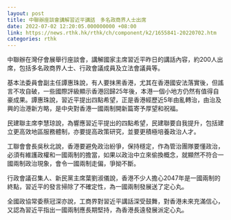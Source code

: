 ```yaml
---
layout: post
title: 中聯辦座談會講解習近平講話　多名政商界人士出席
date: 2022-07-02 12:20:05.000000000 +08:00
link: https://news.rthk.hk/rthk/ch/component/k2/1655841-20220702.htm
categories: rthk
---
```


中聯辦在灣仔會展舉行座談會，講解國家主席習近平昨日的講話內容，約200人出席，包括多名政商界人士、行政會議成員及立法會議員等。 

基本法委員會副主任譚惠珠說，有人要抹黑香港，尤其在香港國安法落實後，但謠言不攻自破，一些國際評級顯示香港回歸25年後，本港一個小地方仍然有值得自豪成果。譚惠珠說，習近平提出四點希望，正是香港經歷近5年由亂轉治，由治及興的治港新方略，是中央對香港一國兩制開新篇寄予厚望和祝福。 

民建聯主席李慧琼說，為響應習近平提出的四點希望，民建聯要自我提升，包括建立更高效地區服務體制，亦要提高政策研究，並要更積極培養政治人才。

工聯會會長吳秋北說，香港要避免政治紛爭，保持穩定，作為管治團隊要懂政治，必須有維護政權和一國兩制的擔當，如果以政治中立來偷換概念，就顯然不符合一國兩制政治現象，會令一國兩制走偏，爭拗不斷。

行政會議召集人、新民黨主席葉劉淑儀說，香港不少人擔心2047年是一國兩制的終點，習近平的發言掃除了不確定性，為一國兩制發展送了定心丸。 

全國政協常委蔡冠深亦說，工商界對習近平講話深受鼓舞，對香港未來充滿信心，又認為習近平指出一國兩制應長期堅持，為香港長遠發展派定心丸。
